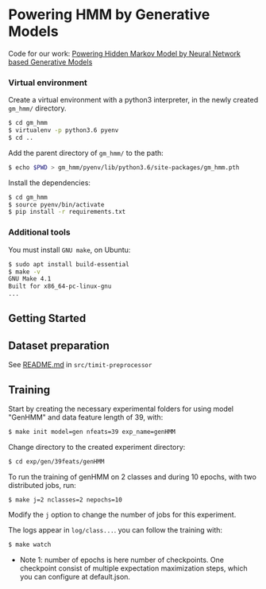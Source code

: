 # Powering HMM by Generative Models

Code for our work: [Powering Hidden Markov Model by Neural Network based Generative Models](https://arxiv.org/abs/1910.05744)

### Virtual environment
Create a virtual environment with a python3 interpreter, in the newly created `gm_hmm/` directory.
```bash
$ cd gm_hmm
$ virtualenv -p python3.6 pyenv
$ cd ..
```

Add the parent directory of `gm_hmm/` to the path:
```bash
$ echo $PWD > gm_hmm/pyenv/lib/python3.6/site-packages/gm_hmm.pth
```

Install the dependencies:
```bash
$ cd gm_hmm
$ source pyenv/bin/activate
$ pip install -r requirements.txt
```
### Additional tools
You must install `GNU make`, on Ubuntu:
```bash
$ sudo apt install build-essential
$ make -v
GNU Make 4.1
Built for x86_64-pc-linux-gnu
...
```

## Getting Started

## Dataset preparation
See [README.md](src/timit-preprocessor/README.md) in `src/timit-preprocessor`

## Training
Start by creating the necessary experimental folders for using model "GenHMM" and data feature length of 39,  with:

```bash
$ make init model=gen nfeats=39 exp_name=genHMM
```
Change directory to the created experiment directory:
```bash
$ cd exp/gen/39feats/genHMM
```
To run the training of genHMM on 2 classes and during 10 epochs, with two distributed jobs, run:
```
$ make j=2 nclasses=2 nepochs=10 
```
Modify the `j` option to change the number of jobs for this experiment.


The logs appear in `log/class...`. you can follow the training with:
```bash
$ make watch
```

- Note 1: number of epochs is here number of checkpoints. One checkpoint consist of multiple expectation maximization steps, which you can configure at default.json.


